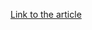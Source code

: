 [Link to the article](https://www.akamai.com/blog/security/akamai-hunt-mitigates-most-evasive-threats)
